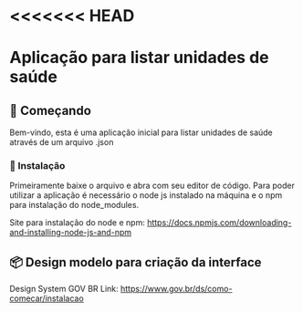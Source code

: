 <<<<<<< HEAD
=======
# Aplicação para listar unidades de saúde

## 🚀 Começando
Bem-vindo, esta é uma aplicação inicial para listar unidades de saúde através de um arquivo .json


### 🔧 Instalação
Primeiramente baixe o arquivo e abra com seu editor de código. Para poder utilizar a aplicação é necessário o node js instalado na máquina e o npm para instalação do node_modules.

Site para instalação do node e npm: https://docs.npmjs.com/downloading-and-installing-node-js-and-npm


## 📦 Design modelo para criação da interface

Design System GOV BR
Link: https://www.gov.br/ds/como-comecar/instalacao
